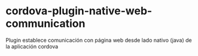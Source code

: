 # cordova-plugin-native-web-communication
 Plugin establece comunicación con página web desde lado nativo (java) de la aplicación cordova
